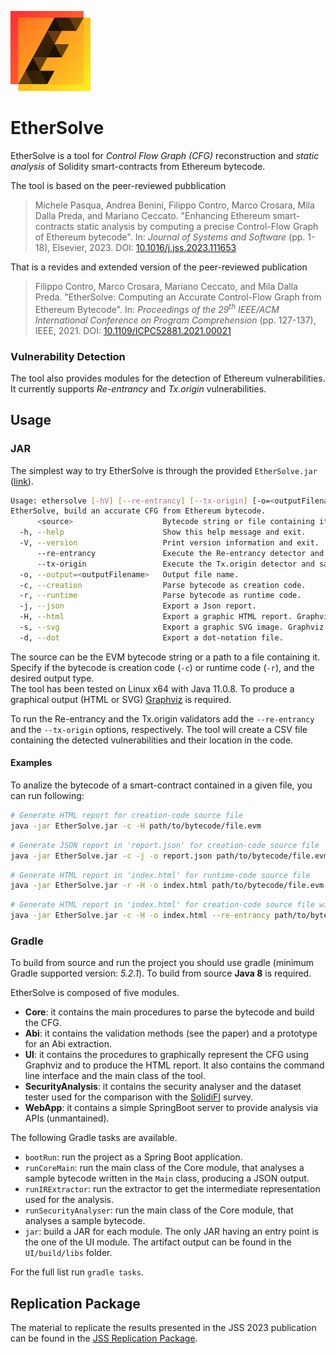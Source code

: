 <img src="https://github.com/SeUnivr/EtherSolve/blob/main/Logo/Logo.png" alt="EtherSolve logo" width="128px" height="128px"><br>
# EtherSolve

EtherSolve is a tool for *Control Flow Graph (CFG)* reconstruction and *static analysis* of Solidity smart-contracts from Ethereum bytecode.

The tool is based on the peer-reviewed pubblication
> Michele Pasqua, Andrea Benini, Filippo Contro, Marco Crosara, Mila Dalla Preda, and Mariano Ceccato. "Enhancing Ethereum smart-contracts static analysis by computing a precise Control-Flow Graph of Ethereum bytecode". In: *Journal of Systems and Software* (pp. 1-18), Elsevier, 2023. DOI: [10.1016/j.jss.2023.111653](https://doi.org/10.1016/j.jss.2023.111653)

That is a revides and extended version of the peer-reviewed publication
> Filippo Contro, Marco Crosara, Mariano Ceccato, and Mila Dalla Preda. "EtherSolve: Computing an Accurate Control-Flow Graph from Ethereum Bytecode". In: *Proceedings of the 29<sup>th</sup> IEEE/ACM International Conference on Program Comprehension* (pp. 127-137), IEEE, 2021. DOI: [10.1109/ICPC52881.2021.00021](https://doi.org/10.1109/ICPC52881.2021.00021)

### Vulnerability Detection
The tool also provides modules for the detection of Ethereum vulnerabilities. It currently supports *Re-entrancy* and *Tx.origin* vulnerabilities.

## Usage

### JAR

The simplest way to try EtherSolve is through the provided `EtherSolve.jar` ([link](https://github.com/SeUnivr/EtherSolve/blob/tx-origin/artifact/EtherSolve.jar)).

```bash
Usage: ethersolve [-hV] [--re-entrancy] [--tx-origin] [-o=<outputFilename>] (-c | -r) (-j | -H | -s | -d) <source>
EtherSolve, build an accurate CFG from Ethereum bytecode.
      <source>                    Bytecode string or file containing it.
  -h, --help                      Show this help message and exit.
  -V, --version                   Print version information and exit.
      --re-entrancy               Execute the Re-entrancy detector and save output.
      --tx-origin                 Execute the Tx.origin detector and save output.
  -o, --output=<outputFilename>   Output file name.
  -c, --creation                  Parse bytecode as creation code.
  -r, --runtime                   Parse bytecode as runtime code.
  -j, --json                      Export a Json report.
  -H, --html                      Export a graphic HTML report. Graphviz is required!
  -s, --svg                       Export a graphic SVG image. Graphviz is required!
  -d, --dot                       Export a dot-notation file.
```

The source can be the EVM bytecode string or a path to a file containing it. Specify if the bytecode is creation code (`-c`) or runtime code (`-r`), and the desired output type. <br>
The tool has been tested on Linux x64 with Java 11.0.8. To produce a graphical output (HTML or SVG) [Graphviz](https://graphviz.org/) is required.

To run the Re-entrancy and the Tx.origin validators add the `--re-entrancy` and the `--tx-origin` options, respectively. The tool will create a CSV file containing the detected vulnerabilities and their location in the code.

#### Examples

To analize the bytecode of a smart-contract contained in a given file, you can run following:

```bash
# Generate HTML report for creation-code source file
java -jar EtherSolve.jar -c -H path/to/bytecode/file.evm
```

```bash
# Generate JSON report in 'report.json' for creation-code source file
java -jar EtherSolve.jar -c -j -o report.json path/to/bytecode/file.evm
```

```bash
# Generate HTML report in 'index.html' for runtime-code source file
java -jar EtherSolve.jar -r -H -o index.html path/to/bytecode/file.evm
```

```bash
# Generate HTML report in 'index.html' for creation-code source file with Re-entrancy detection analysis
java -jar EtherSolve.jar -c -H -o index.html --re-entrancy path/to/bytecode/file.evm
```

### Gradle

To build from source and run the project you should use gradle (minimum Gradle supported version: *5.2.1*). To build from source **Java 8** is required.

EtherSolve is composed of five modules.
- **Core**: it contains the main procedures to parse the bytecode and build the CFG.
- **Abi**: it contains the validation methods (see the paper) and a prototype for an Abi extraction.
- **UI**: it contains the procedures to graphically represent the CFG using Graphviz and to produce the HTML report. It also contains the command line interface and the main class of the tool.
- **SecurityAnalysis**: it contains the security analyser and the dataset tester used for the comparison with the [SolidiFI](https://arxiv.org/pdf/2005.11613.pdf) survey.
- **WebApp**: it contains a simple SpringBoot server to provide analysis via APIs (unmantained).

The following Gradle tasks are available.
- `bootRun`: run the project as a Spring Boot application.
- `runCoreMain`: run the main class of the Core module, that analyses a sample bytecode written in the `Main` class, producing a JSON output.
- `runIRExtractor`: run the extractor to get the intermediate representation used for the analysis.
- `runSecurityAnalyser`: run the main class of the Core module, that analyses a sample bytecode.
- `jar`: build a JAR for each module. The only JAR having an entry point is the one of the UI module. The artifact output can be found in the `UI/build/libs` folder.

For the full list run `gradle tasks`.

## Replication Package

The material to replicate the results presented in the JSS 2023 publication can be found in the [JSS Replication Package](https://zenodo.org/record/7545056).
